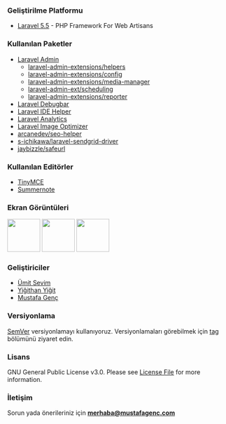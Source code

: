 ### Geliştirilme Platformu
- [Laravel 5.5](https://laravel.com/docs/5.5/)  - PHP Framework For Web Artisans

### Kullanılan Paketler
- [Laravel Admin](http://laravel-admin.org)
    - [laravel-admin-extensions/helpers](https://github.com/laravel-admin-extensions/helpers)
    - [laravel-admin-extensions/config](https://github.com/laravel-admin-extensions/config)
    - [laravel-admin-extensions/media-manager](https://github.com/laravel-admin-extensions/media-manager)
    - [laravel-admin-ext/scheduling](https://github.com/laravel-admin-extensions/scheduling)
    - [laravel-admin-extensions/reporter](https://github.com/laravel-admin-extensions/reporter)
- [Laravel Debugbar](https://github.com/barryvdh/laravel-debugbar)
- [Laravel IDE Helper](https://github.com/barryvdh/laravel-ide-helper)
- [Laravel Analytics](https://github.com/spatie/laravel-analytics)
- [Laravel Image Optimizer](https://github.com/spatie/laravel-image-optimizer)
- [arcanedev/seo-helper](https://github.com/ARCANEDEV/SEO-Helper)
- [s-ichikawa/laravel-sendgrid-driver](https://github.com/s-ichikawa/laravel-sendgrid-driver)
- [jaybizzle/safeurl](https://github.com/JayBizzle/Safeurl)


### Kullanılan Editörler
- [TinyMCE](https://www.tinymce.com)
- [Summernote](https://summernote.org/)

### Ekran Görüntüleri
<a href="https://raw.githubusercontent.com/mustafagenc/blog/master/storage/screenshots/index.png"><img src="https://raw.githubusercontent.com/mustafagenc/blog/master/storage/screenshots/index.png" height="75"></a> 
<a href="https://raw.githubusercontent.com/mustafagenc/blog/master/storage/screenshots/yazilar.png"><img src="https://raw.githubusercontent.com/mustafagenc/blog/master/storage/screenshots/yazilar.png" height="75"></a> 
<a href="https://raw.githubusercontent.com/mustafagenc/blog/master/storage/screenshots/yazi-ekle.png"><img src="https://raw.githubusercontent.com/mustafagenc/blog/master/storage/screenshots/yazi-ekle.png" height="75"></a>



### Geliştiriciler
- [Ümit Sevim](https://github.com/tstechnik)
- [Yiğithan Yiğit](https://github.com/yigithanyigit)
- [Mustafa Genç](https://github.com/mustafagenc)

### Versiyonlama
[SemVer](https://semver.org/lang/tr/) versiyonlamayı kullanıyoruz. Versiyonlamaları görebilmek için [tag](https://github.com/mustafagenc/blog/tags) bölümünü ziyaret edin.

### Lisans
GNU General Public License v3.0. Please see [License File](https://github.com/mustafagenc/blog/blob/master/LICENSE) for more information.

### İletişim
Sorun yada önerileriniz için **[merhaba@mustafagenc.com](mailto:merhaba@mustafagenc.com)**